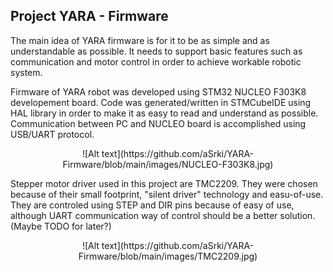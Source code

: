 ## Project YARA - Firmware

The main idea of YARA firmware is for it to be as simple and as understandable as possible. It needs to support basic features such as communication and motor control in order to achieve workable robotic system.

Firmware of YARA robot was developed using STM32 NUCLEO F303K8 developement board. Code was generated/written in STMCubeIDE using HAL library in order to make it as easy to read and understand as possible. 
Communication between PC and NUCLEO board is accomplished using USB/UART protocol. 

<p align="center">
![Alt text](https://github.com/aSrki/YARA-Firmware/blob/main/images/NUCLEO-F303K8.jpg)
</p>

Stepper motor driver used in this project are TMC2209. They were chosen because of their small footprint, "silent driver" technology and easu-of-use. 
They are controled using STEP and DIR pins because of easy of use, although UART communication way of control should be a better solution. (Maybe TODO for later?)

<p align="center">
![Alt text](https://github.com/aSrki/YARA-Firmware/blob/main/images/TMC2209.jpg)
</p>
